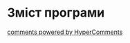 <div id="hypercomments_widget" class="js-hypercomments-widget invisible"></div>

# Зміст програми

<div class="js-hypercomments-container">
<a href="http://hypercomments.com" class="hc-link" title="comments widget">comments powered by HyperComments</a>
</div>